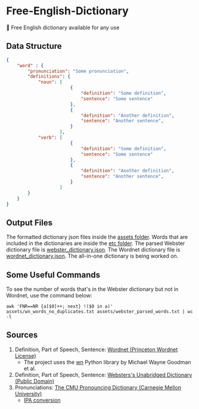 # Free-English-Dictionary
:book: Free English dictionary available for any use

## Data Structure
```json
{
    "word" : {
        "pronunciation": "Some pronunciation",
        "definitions": {
            "noun": [
                        {
                            "definition": "Some definition",
                            "sentence": "Some sentence"
                        },
                        {
                            "definition": "Another definition",
                            "sentence": "Another sentence",
                        }
                    ],
            "verb": [
                        {
                            "definition": "Some definition",
                            "sentence": "Some sentence"
                        },
                        {
                            "definition": "Another definition",
                            "sentence": "Another sentence",
                        }
                    ]
        }
    }
}
```

## Output Files
The formatted dictionary json files inside the [assets folder](assets/). Words that are included in the dictionaries are inside the [etc folder](etc/). The parsed Webster dictionary file is [webster_dictionary.json](assets/webster-dict/webster_dictionary.json). The Wordnet dictionary file is [wordnet_dictionary.json](assets/wordnet-dict/wordnet_dictionary.json). The all-in-one dictionary is being worked on.

## Some Useful Commands
To see the number of words that's in the Webster dictionary but not in Wordnet, use the command below:

`awk 'FNR==NR {a[$0]++; next} !($0 in a)' assets/wn_words_no_duplicates.txt assets/webster_parsed_words.txt | wc -l`

## Sources
1. Definition, Part of Speech, Sentence: [Wordnet (Princeton Wordnet License)](https://wordnet.princeton.edu/)
    - The project uses the [wn](https://github.com/goodmami/wn) Python library by Michael Wayne Goodman et al.
2. Definition, Part of Speech, Sentence: [Websters's Unabridged Dictionary (Public Domain)](https://www.gutenberg.org/ebooks/29765)
3. Pronunciations: [The CMU Pronouncing Dictionary (Carnegie Mellon University)](http://www.speech.cs.cmu.edu/cgi-bin/cmudict)
    - [IPA conversion](https://github.com/menelik3/cmudict-ipa) 